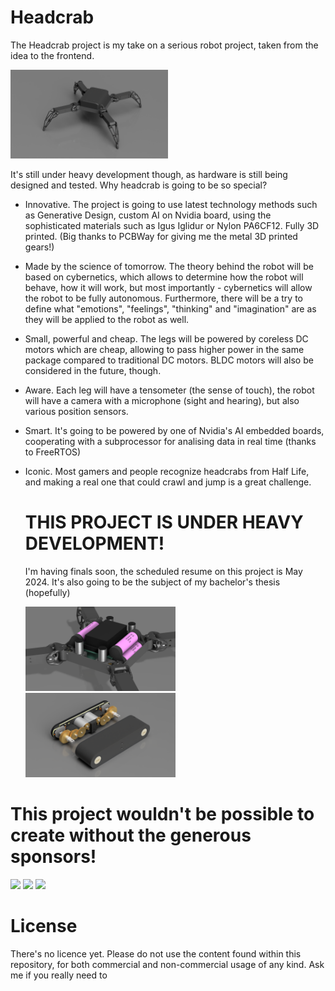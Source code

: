 # Headcrab
The Headcrab project is my take on a serious robot project, taken from the idea to the frontend.

<img src="headcrab-temporary/robot.PNG" width="50%"/>

It's still under heavy development though, as
hardware is still being designed and tested.
Why headcrab is going to be so special?
- Innovative. The project is going to use latest technology methods such as Generative Design, custom AI on Nvidia board, using the sophisticated materials such as Igus Iglidur or Nylon PA6CF12. Fully 3D printed. (Big thanks to PCBWay for giving me the metal 3D printed gears!)
- Made by the science of tomorrow. The theory behind the robot will be based on cybernetics, which allows to determine how the robot will behave, how it will work, but most importantly - cybernetics will allow the robot to be fully autonomous. Furthermore, there will be a try to define what "emotions", "feelings", "thinking" and "imagination" are as they will be applied to the robot as well.
- Small, powerful and cheap. The legs will be powered by coreless DC motors which are cheap, allowing to pass higher power in the same package compared to traditional DC motors. BLDC motors will also be considered in the future, though.
- Aware. Each leg will have a tensometer (the sense of touch), the robot will have a camera with a microphone (sight and hearing), but also various position sensors.
- Smart. It's going to be powered by one of Nvidia's AI embedded boards, cooperating with a subprocessor for analising data in real time (thanks to FreeRTOS)
- Iconic. Most gamers and people recognize headcrabs from Half Life, and making a real one that could crawl and jump is a great challenge.

  # THIS PROJECT IS UNDER HEAVY DEVELOPMENT!
  I'm having finals soon, the scheduled resume on this project is May 2024.
  It's also going to be the subject of my bachelor's thesis (hopefully)
  
  <img src="headcrab-temporary/chassis.png" width="50%"/>
  <img src="headcrab-temporary/servo.PNG"  width="50%"/>

# This project wouldn't be possible to create without the generous sponsors!
<img src="https://i0.wp.com/palmbeach.makerfaire.com/wp-content/uploads/sites/75/2018/04/pcbway-logo.png?fit=2842%2C2008&ssl=1" width="50%"/>
<img src="https://upload.wikimedia.org/wikipedia/commons/thumb/1/1b/Igus_logo.svg/1200px-Igus_logo.svg.png" width="50%"/>
<img src="https://companieslogo.com/img/orig/ADI_BIG.D-cffbc3d8.png?t=1633350529" width="50%"/>

# License
There's no licence yet. Please do not use the content found within this repository, for both commercial and non-commercial usage of any kind. Ask me if you really need to
